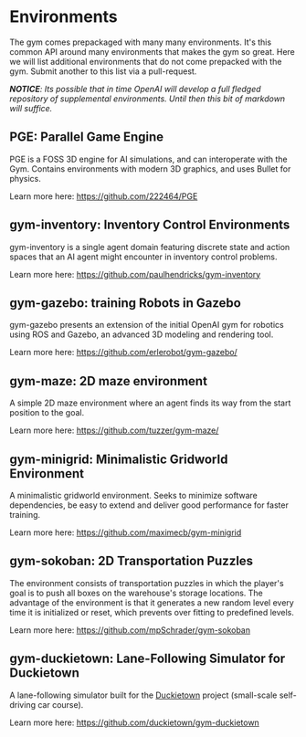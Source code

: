 # Environments

The gym comes prepackaged with many many environments. It's this common API around many environments that makes the gym so great. Here we will list additional environments that do not come prepacked with the gym. Submit another to this list via a pull-request. 

_**NOTICE**: Its possible that in time OpenAI will develop a full fledged repository of supplemental environments. Until then this bit of markdown will suffice._

## PGE: Parallel Game Engine

PGE is a FOSS 3D engine for AI simulations, and can interoperate with the Gym. Contains environments with modern 3D graphics, and uses Bullet for physics.

Learn more here: https://github.com/222464/PGE

## gym-inventory: Inventory Control Environments

gym-inventory is a single agent domain featuring discrete state and action spaces that an AI agent might encounter in inventory control problems. 

Learn more here: https://github.com/paulhendricks/gym-inventory

## gym-gazebo: training Robots in Gazebo

gym-gazebo presents an extension of the initial OpenAI gym for robotics using ROS and Gazebo, an advanced 3D modeling and
rendering  tool.

Learn more here: https://github.com/erlerobot/gym-gazebo/

## gym-maze: 2D maze environment
A simple 2D maze environment where an agent finds its way from the start position to the goal. 

Learn more here: https://github.com/tuzzer/gym-maze/

## gym-minigrid: Minimalistic Gridworld Environment

A minimalistic gridworld environment. Seeks to minimize software dependencies, be easy to extend and deliver good performance for faster training.

Learn more here: https://github.com/maximecb/gym-minigrid

## gym-sokoban: 2D Transportation Puzzles

The environment consists of transportation puzzles in which the player's goal is to push all boxes on the warehouse's storage locations.
The advantage of the environment is that it generates a new random level every time it is initialized or reset, which prevents over fitting to predefined levels.

Learn more here: https://github.com/mpSchrader/gym-sokoban

## gym-duckietown: Lane-Following Simulator for Duckietown

A lane-following simulator built for the [Duckietown](http://duckietown.org/) project (small-scale self-driving car course).

Learn more here: https://github.com/duckietown/gym-duckietown
